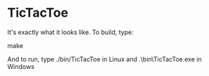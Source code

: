 # TicTacToe

It's exactly what it looks like.
To build, type:

make

And to run, type ./bin/TicTacToe in Linux and .\bin\TicTacToe.exe in Windows
